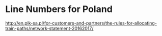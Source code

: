 # Line Numbers for Poland

http://en.plk-sa.pl/for-customers-and-partners/the-rules-for-allocating-train-paths/network-statement-20162017/
